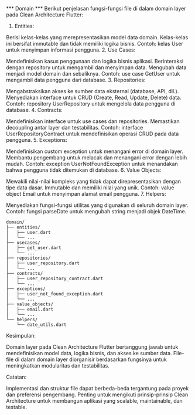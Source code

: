 *** Domain ***
Berikut penjelasan fungsi-fungsi file di dalam domain layer pada Clean Architecture Flutter:

1. Entities:

Berisi kelas-kelas yang merepresentasikan model data domain.
Kelas-kelas ini bersifat immutable dan tidak memiliki logika bisnis.
Contoh: kelas User untuk menyimpan informasi pengguna.
2. Use Cases:

Mendefinisikan kasus penggunaan dan logika bisnis aplikasi.
Berinteraksi dengan repository untuk mengambil dan menyimpan data.
Mengubah data menjadi model domain dan sebaliknya.
Contoh: use case GetUser untuk mengambil data pengguna dari database.
3. Repositories:

Mengabstraksikan akses ke sumber data eksternal (database, API, dll.).
Menyediakan interface untuk CRUD (Create, Read, Update, Delete) data.
Contoh: repository UserRepository untuk mengelola data pengguna di database.
4. Contracts:

Mendefinisikan interface untuk use cases dan repositories.
Memastikan decoupling antar layer dan testabilitas.
Contoh: interface UserRepositoryContract untuk mendefinisikan operasi CRUD pada data pengguna.
5. Exceptions:

Mendefinisikan custom exception untuk menangani error di domain layer.
Membantu pengembang untuk melacak dan menangani error dengan lebih mudah.
Contoh: exception UserNotFoundException untuk menandakan bahwa pengguna tidak ditemukan di database.
6. Value Objects:

Mewakili nilai-nilai kompleks yang tidak dapat direpresentasikan dengan tipe data dasar.
Immutable dan memiliki nilai yang unik.
Contoh: value object Email untuk menyimpan alamat email pengguna.
7. Helpers:

Menyediakan fungsi-fungsi utilitas yang digunakan di seluruh domain layer.
Contoh: fungsi parseDate untuk mengubah string menjadi objek DateTime.

```
domain/
├── entities/
│   ├── user.dart
│   └── ...
├── usecases/
│   ├── get_user.dart
│   └── ...
├── repositories/
│   ├── user_repository.dart
│   └── ...
├── contracts/
│   ├── user_repository_contract.dart
│   └── ...
├── exceptions/
│   ├── user_not_found_exception.dart
│   └── ...
├── value_objects/
│   ├── email.dart
│   └── ...
└── helpers/
    └── date_utils.dart

```
Kesimpulan:

Domain layer pada Clean Architecture Flutter bertanggung jawab untuk mendefinisikan model data, logika bisnis, dan akses ke sumber data. File-file di dalam domain layer diorganisir berdasarkan fungsinya untuk meningkatkan modularitas dan testabilitas.

Catatan:

Implementasi dan struktur file dapat berbeda-beda tergantung pada proyek dan preferensi pengembang.
Penting untuk mengikuti prinsip-prinsip Clean Architecture untuk membangun aplikasi yang scalable, maintainable, dan testable.
